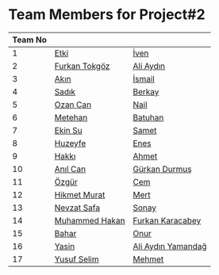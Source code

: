 # Team Members for Project#2

| Team No 	|              	|                 	|
|---------	|--------------	|-----------------	|
| 1       	| [Etki](http://github.com/etkiacilan)   	| [İven](http://github.com/ivenguzel)           	|
| 2       	| [Furkan Tokgöz](http://github.com/tokgozfurkan) 	| [Ali Aydın](http://github.com/aliaydin96)           	|
| 3       	| [Akın](http://github.com/akinsavkli)  	| [İsmail](http://github.com/ismail-ataseven)             	|
| 4       	| [Sadık](http://github.com/sadikakyar)  	| [Berkay](http://github.com/berkaysaglam)     	|
| 5       	| [Ozan Can](http://github.com/ozancaniyier)  	| [Nail](http://github.com/nailtosun)           	|
| 6       	| [Metehan](http://github.com/MetehanKara) 	| [Batuhan](http://github.com/batuhan-bulbul)           	|
| 7       	| [Ekin Su](http://github.com/ekinsacin) 	| [Samet](http://github.com/sametyildirima)           	|
| 8       	| [Huzeyfe](http://github.com/hhintoglu)  	| [Enes](http://github.com/enesayaz)             	|
| 9       	| [Hakkı](http://github.com/hakkigulcu)  	| [Ahmet](http://github.com/nazliogluahmet)           	|
| 10       	| [Anıl Can](http://github.com/anilcanbudak) 	| [Gürkan Durmuş](http://github.com/gurkandyilmaz)          	|
| 11       	| [Özgür](http://github.com/ozgurerturk) 	|  [Cem](http://github.com/cemakinci)         	|
| 12       	| [Hikmet Murat](http://github.com/hmurat) 	|    [Mert](http://github.com/mertelmas)        	|
| 13       	| [Nevzat Safa](http://github.com/nevzatsafasenyayla) 	|  [Sonay](http://github.com/sonayulukaya)         	|
| 14       	| [Muhammed Hakan](http://github.com/mhkarakaya)  	|   [Furkan Karacabey](http://github.com/fkaracabey)          	|
| 15       	| [Bahar](http://github.com/bulbulbahar)  	| [Onur](http://github.com/onurmetueee)  |
| 16       	| [Yasin](http://github.com/yasindurmaz55)  	| [Ali Aydın Yamandağ](http://github.com/aliaydinyamandag)  |
| 17       	| [Yusuf Selim](https://github.com/yusufselimkaratas) 	| [Mehmet](http://github.com/mehmetelen)   |
